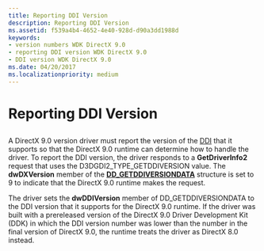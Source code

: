 ```yaml
---
title: Reporting DDI Version
description: Reporting DDI Version
ms.assetid: f539a4b4-4652-4e40-928d-d90a3dd1988d
keywords:
- version numbers WDK DirectX 9.0
- reporting DDI version WDK DirectX 9.0
- DDI version WDK DirectX 9.0
ms.date: 04/20/2017
ms.localizationpriority: medium
---
```


# Reporting DDI Version


## <span id="ddk_reporting_ddi_version_gg"></span><span id="DDK_REPORTING_DDI_VERSION_GG"></span>


A DirectX 9.0 version driver must report the version of the [DDI](direct3d-driver-ddi.md) that it supports so that the DirectX 9.0 runtime can determine how to handle the driver. To report the DDI version, the driver responds to a **GetDriverInfo2** request that uses the D3DGDI2\_TYPE\_GETDDIVERSION value. The **dwDXVersion** member of the [**DD\_GETDDIVERSIONDATA**](https://msdn.microsoft.com/library/windows/hardware/ff551545) structure is set to 9 to indicate that the DirectX 9.0 runtime makes the request.

The driver sets the **dwDDIVersion** member of DD\_GETDDIVERSIONDATA to the DDI version that it supports for the DirectX 9.0 runtime. If the driver was built with a prereleased version of the DirectX 9.0 Driver Development Kit (DDK) in which the DDI version number was lower than the number in the final version of DirectX 9.0, the runtime treats the driver as DirectX 8.0 instead.

 

 





